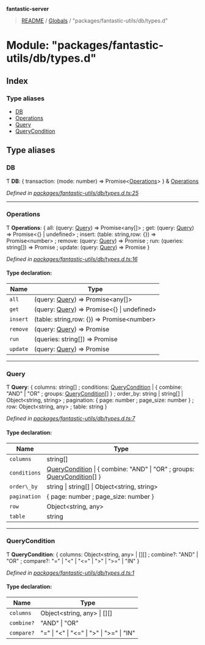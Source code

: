 **fantastic-server**

> [README](../README.md) / [Globals](../globals.md) / "packages/fantastic-utils/db/types.d"

# Module: "packages/fantastic-utils/db/types.d"

## Index

### Type aliases

* [DB](_packages_fantastic_utils_db_types_d_.md#db)
* [Operations](_packages_fantastic_utils_db_types_d_.md#operations)
* [Query](_packages_fantastic_utils_db_types_d_.md#query)
* [QueryCondition](_packages_fantastic_utils_db_types_d_.md#querycondition)

## Type aliases

### DB

Ƭ  **DB**: { transaction: (mode: number) => Promise\<[Operations](_packages_fantastic_utils_db_types_d_.md#operations)>  } & [Operations](_packages_fantastic_utils_db_types_d_.md#operations)

*Defined in [packages/fantastic-utils/db/types.d.ts:25](https://github.com/besimorhino/project-fantastic/blob/a9b4b41/packages/fantastic-utils/db/types.d.ts#L25)*

___

### Operations

Ƭ  **Operations**: { all: (query: [Query](_packages_fantastic_utils_db_types_d_.md#query)) => Promise\<any[]> ; get: (query: [Query](_packages_fantastic_utils_db_types_d_.md#query)) => Promise\<{} \| undefined> ; insert: (table: string,row: {}) => Promise\<number> ; remove: (query: [Query](_packages_fantastic_utils_db_types_d_.md#query)) => Promise ; run: (queries: string[]) => Promise ; update: (query: [Query](_packages_fantastic_utils_db_types_d_.md#query)) => Promise  }

*Defined in [packages/fantastic-utils/db/types.d.ts:16](https://github.com/besimorhino/project-fantastic/blob/a9b4b41/packages/fantastic-utils/db/types.d.ts#L16)*

#### Type declaration:

Name | Type |
------ | ------ |
`all` | (query: [Query](_packages_fantastic_utils_db_types_d_.md#query)) => Promise\<any[]> |
`get` | (query: [Query](_packages_fantastic_utils_db_types_d_.md#query)) => Promise\<{} \| undefined> |
`insert` | (table: string,row: {}) => Promise\<number> |
`remove` | (query: [Query](_packages_fantastic_utils_db_types_d_.md#query)) => Promise |
`run` | (queries: string[]) => Promise |
`update` | (query: [Query](_packages_fantastic_utils_db_types_d_.md#query)) => Promise |

___

### Query

Ƭ  **Query**: { columns: string[] ; conditions: [QueryCondition](_packages_fantastic_utils_db_types_d_.md#querycondition) \| { combine: \"AND\" \| \"OR\" ; groups: [QueryCondition](_packages_fantastic_utils_db_types_d_.md#querycondition)[]  } ; order_by: string \| string[] \| Object\<string, string> ; pagination: { page: number ; page_size: number  } ; row: Object\<string, any> ; table: string  }

*Defined in [packages/fantastic-utils/db/types.d.ts:7](https://github.com/besimorhino/project-fantastic/blob/a9b4b41/packages/fantastic-utils/db/types.d.ts#L7)*

#### Type declaration:

Name | Type |
------ | ------ |
`columns` | string[] |
`conditions` | [QueryCondition](_packages_fantastic_utils_db_types_d_.md#querycondition) \| { combine: \"AND\" \| \"OR\" ; groups: [QueryCondition](_packages_fantastic_utils_db_types_d_.md#querycondition)[]  } |
`order\_by` | string \| string[] \| Object\<string, string> |
`pagination` | { page: number ; page_size: number  } |
`row` | Object\<string, any> |
`table` | string |

___

### QueryCondition

Ƭ  **QueryCondition**: { columns: Object\<string, any> \| [][] ; combine?: \"AND\" \| \"OR\" ; compare?: \"=\" \| \"\<\" \| \"\<=\" \| \">\" \| \">=\" \| \"IN\"  }

*Defined in [packages/fantastic-utils/db/types.d.ts:1](https://github.com/besimorhino/project-fantastic/blob/a9b4b41/packages/fantastic-utils/db/types.d.ts#L1)*

#### Type declaration:

Name | Type |
------ | ------ |
`columns` | Object\<string, any> \| [][] |
`combine?` | \"AND\" \| \"OR\" |
`compare?` | \"=\" \| \"\<\" \| \"\<=\" \| \">\" \| \">=\" \| \"IN\" |
